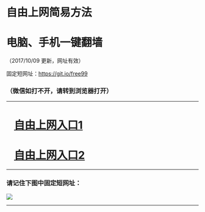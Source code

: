 ﻿# 自由上网简易方法

# 电脑、手机一键翻墙

（2017/10/09 更新，网址有效）

固定短网址：https://git.io/free99

### （微信如打不开，请转到浏览器打开）


***





# &nbsp;&nbsp; <a href="http://ft2158433.fwq-tz-1001.info/fwqtz01.html?t=10090012791 " target="_blank">自由上网入口1</a>
# &nbsp;&nbsp; <a href="http://ft307242834.fwq-tz-1002.info/fwqtz02.html?t=100900132685 " target="_blank">自由上网入口2</a>
***

### 请记住下图中固定短网址：

<img src="https://s3-us-west-2.amazonaws.com/fwq-1001/yjfq-20170905okok.png" /> 


***

